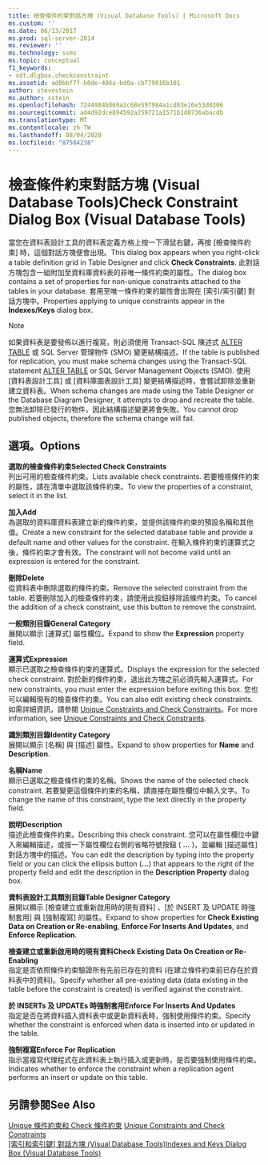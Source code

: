 ```yaml
---
title: 檢查條件約束對話方塊 (Visual Database Tools) | Microsoft Docs
ms.custom: ''
ms.date: 06/13/2017
ms.prod: sql-server-2014
ms.reviewer: ''
ms.technology: ssms
ms.topic: conceptual
f1_keywords:
- vdt.dlgbox.checkconstraint
ms.assetid: ad0bbf7f-b0de-406a-bd0a-cb779816b101
author: stevestein
ms.author: sstein
ms.openlocfilehash: 7244984b869a1c68e597984a1cd03e16e53d0306
ms.sourcegitcommit: ad4d92dce894592a259721a1571b1d8736abacdb
ms.translationtype: MT
ms.contentlocale: zh-TW
ms.lasthandoff: 08/04/2020
ms.locfileid: "87584238"
---
```

# <a name="check-constraint-dialog-box-visual-database-tools"></a><span data-ttu-id="30fcb-102">檢查條件約束對話方塊 (Visual Database Tools)</span><span class="sxs-lookup"><span data-stu-id="30fcb-102">Check Constraint Dialog Box (Visual Database Tools)</span></span>
  <span data-ttu-id="30fcb-103">當您在資料表設計工具的資料表定義方格上按一下滑鼠右鍵，再按 [檢查條件約束]  時，這個對話方塊便會出現。</span><span class="sxs-lookup"><span data-stu-id="30fcb-103">This dialog box appears when you right-click a table definition grid in Table Designer and click **Check Constraints**.</span></span> <span data-ttu-id="30fcb-104">此對話方塊包含一組附加至資料庫資料表的非唯一條件約束的屬性。</span><span class="sxs-lookup"><span data-stu-id="30fcb-104">The dialog box contains a set of properties for non-unique constraints attached to the tables in your database.</span></span> <span data-ttu-id="30fcb-105">套用至唯一條件約束的屬性會出現在 [索引/索引鍵]  對話方塊中。</span><span class="sxs-lookup"><span data-stu-id="30fcb-105">Properties applying to unique constraints appear in the **Indexes/Keys** dialog box.</span></span>  
  
> [!NOTE]  
>  <span data-ttu-id="30fcb-106">如果資料表是要發佈以進行複寫，則必須使用 Transact-SQL 陳述式 [ALTER TABLE](/sql/t-sql/statements/alter-table-transact-sql) 或 SQL Server 管理物件 (SMO) 變更結構描述。</span><span class="sxs-lookup"><span data-stu-id="30fcb-106">If the table is published for replication, you must make schema changes using the Transact-SQL statement [ALTER TABLE](/sql/t-sql/statements/alter-table-transact-sql) or SQL Server Management Objects (SMO).</span></span> <span data-ttu-id="30fcb-107">使用 [資料表設計工具] 或 [資料庫圖表設計工具] 變更結構描述時，會嘗試卸除並重新建立資料表。</span><span class="sxs-lookup"><span data-stu-id="30fcb-107">When schema changes are made using the Table Designer or the Database Diagram Designer, it attempts to drop and recreate the table.</span></span> <span data-ttu-id="30fcb-108">您無法卸除已發行的物件，因此結構描述變更將會失敗。</span><span class="sxs-lookup"><span data-stu-id="30fcb-108">You cannot drop published objects, therefore the schema change will fail.</span></span>  
  
## <a name="options"></a><span data-ttu-id="30fcb-109">選項。</span><span class="sxs-lookup"><span data-stu-id="30fcb-109">Options</span></span>  
 <span data-ttu-id="30fcb-110">**選取的檢查條件約束**</span><span class="sxs-lookup"><span data-stu-id="30fcb-110">**Selected Check Constraints**</span></span>  
 <span data-ttu-id="30fcb-111">列出可用的檢查條件約束。</span><span class="sxs-lookup"><span data-stu-id="30fcb-111">Lists available check constraints.</span></span> <span data-ttu-id="30fcb-112">若要檢視條件約束的屬性，請在清單中選取該條件約束。</span><span class="sxs-lookup"><span data-stu-id="30fcb-112">To view the properties of a constraint, select it in the list.</span></span>  
  
 <span data-ttu-id="30fcb-113">**加入**</span><span class="sxs-lookup"><span data-stu-id="30fcb-113">**Add**</span></span>  
 <span data-ttu-id="30fcb-114">為選取的資料庫資料表建立新的條件約束，並提供該條件約束的預設名稱和其他值。</span><span class="sxs-lookup"><span data-stu-id="30fcb-114">Create a new constraint for the selected database table and provide a default name and other values for the constraint.</span></span> <span data-ttu-id="30fcb-115">在輸入條件約束的運算式之後，條件約束才會有效。</span><span class="sxs-lookup"><span data-stu-id="30fcb-115">The constraint will not become valid until an expression is entered for the constraint.</span></span>  
  
 <span data-ttu-id="30fcb-116">**刪除**</span><span class="sxs-lookup"><span data-stu-id="30fcb-116">**Delete**</span></span>  
 <span data-ttu-id="30fcb-117">從資料表中刪除選取的條件約束。</span><span class="sxs-lookup"><span data-stu-id="30fcb-117">Remove the selected constraint from the table.</span></span> <span data-ttu-id="30fcb-118">若要刪除加入的檢查條件約束，請使用此按鈕移除該條件約束。</span><span class="sxs-lookup"><span data-stu-id="30fcb-118">To cancel the addition of a check constraint, use this button to remove the constraint.</span></span>  
  
 <span data-ttu-id="30fcb-119">**一般類別目錄**</span><span class="sxs-lookup"><span data-stu-id="30fcb-119">**General Category**</span></span>  
 <span data-ttu-id="30fcb-120">展開以顯示 [運算式]  屬性欄位。</span><span class="sxs-lookup"><span data-stu-id="30fcb-120">Expand to show the **Expression** property field.</span></span>  
  
 <span data-ttu-id="30fcb-121">**運算式**</span><span class="sxs-lookup"><span data-stu-id="30fcb-121">**Expression**</span></span>  
 <span data-ttu-id="30fcb-122">顯示已選取之檢查條件約束的運算式。</span><span class="sxs-lookup"><span data-stu-id="30fcb-122">Displays the expression for the selected check constraint.</span></span> <span data-ttu-id="30fcb-123">對於新的條件約束，退出此方塊之前必須先輸入運算式。</span><span class="sxs-lookup"><span data-stu-id="30fcb-123">For new constraints, you must enter the expression before exiting this box.</span></span> <span data-ttu-id="30fcb-124">您也可以編輯現有的檢查條件約束。</span><span class="sxs-lookup"><span data-stu-id="30fcb-124">You can also edit existing check constraints.</span></span> <span data-ttu-id="30fcb-125">如需詳細資訊，請參閱 [Unique Constraints and Check Constraints](../../relational-databases/tables/unique-constraints-and-check-constraints.md)。</span><span class="sxs-lookup"><span data-stu-id="30fcb-125">For more information, see [Unique Constraints and Check Constraints](../../relational-databases/tables/unique-constraints-and-check-constraints.md).</span></span>  
  
 <span data-ttu-id="30fcb-126">**識別類別目錄**</span><span class="sxs-lookup"><span data-stu-id="30fcb-126">**Identity Category**</span></span>  
 <span data-ttu-id="30fcb-127">展開以顯示 [名稱]  與 [描述]  屬性。</span><span class="sxs-lookup"><span data-stu-id="30fcb-127">Expand to show properties for **Name** and **Description**.</span></span>  
  
 <span data-ttu-id="30fcb-128">**名稱**</span><span class="sxs-lookup"><span data-stu-id="30fcb-128">**Name**</span></span>  
 <span data-ttu-id="30fcb-129">顯示已選取之檢查條件約束的名稱。</span><span class="sxs-lookup"><span data-stu-id="30fcb-129">Shows the name of the selected check constraint.</span></span> <span data-ttu-id="30fcb-130">若要變更這個條件約束的名稱，請直接在屬性欄位中輸入文字。</span><span class="sxs-lookup"><span data-stu-id="30fcb-130">To change the name of this constraint, type the text directly in the property field.</span></span>  
  
 <span data-ttu-id="30fcb-131">**說明**</span><span class="sxs-lookup"><span data-stu-id="30fcb-131">**Description**</span></span>  
 <span data-ttu-id="30fcb-132">描述此檢查條件約束。</span><span class="sxs-lookup"><span data-stu-id="30fcb-132">Describing this check constraint.</span></span> <span data-ttu-id="30fcb-133">您可以在屬性欄位中鍵入來編輯描述，或按一下屬性欄位右側的省略符號按鈕 ( **...** )，並編輯 [描述屬性]  對話方塊中的描述。</span><span class="sxs-lookup"><span data-stu-id="30fcb-133">You can edit the description by typing into the property field or you can click the ellipsis button (**...**) that appears to the right of the property field and edit the description in the **Description Property** dialog box.</span></span>  
  
 <span data-ttu-id="30fcb-134">**資料表設計工具類別目錄**</span><span class="sxs-lookup"><span data-stu-id="30fcb-134">**Table Designer Category**</span></span>  
 <span data-ttu-id="30fcb-135">展開以顯示 [檢查建立或重新啟用時的現有資料]  、[於 INSERT 及 UPDATE 時強制套用]  與 [強制複寫]  的屬性。</span><span class="sxs-lookup"><span data-stu-id="30fcb-135">Expand to show properties for **Check Existing Data on Creation or Re-enabling**, **Enforce For Inserts And Updates**, and **Enforce Replication**.</span></span>  
  
 <span data-ttu-id="30fcb-136">**檢查建立或重新啟用時的現有資料**</span><span class="sxs-lookup"><span data-stu-id="30fcb-136">**Check Existing Data On Creation or Re-Enabling**</span></span>  
 <span data-ttu-id="30fcb-137">指定是否依照條件約束驗證所有先前已存在的資料 (在建立條件約束前已存在於資料表中的資料)。</span><span class="sxs-lookup"><span data-stu-id="30fcb-137">Specify whether all pre-existing data (data existing in the table before the constraint is created) is verified against the constraint.</span></span>  
  
 <span data-ttu-id="30fcb-138">**於 INSERTs 及 UPDATEs 時強制套用**</span><span class="sxs-lookup"><span data-stu-id="30fcb-138">**Enforce For Inserts And Updates**</span></span>  
 <span data-ttu-id="30fcb-139">指定是否在將資料插入資料表中或更新資料表時，強制使用條件約束。</span><span class="sxs-lookup"><span data-stu-id="30fcb-139">Specify whether the constraint is enforced when data is inserted into or updated in the table.</span></span>  
  
 <span data-ttu-id="30fcb-140">**強制複寫**</span><span class="sxs-lookup"><span data-stu-id="30fcb-140">**Enforce For Replication**</span></span>  
 <span data-ttu-id="30fcb-141">指示當複寫代理程式在此資料表上執行插入或更新時，是否要強制使用條件約束。</span><span class="sxs-lookup"><span data-stu-id="30fcb-141">Indicates whether to enforce the constraint when a replication agent performs an insert or update on this table.</span></span>  
  
## <a name="see-also"></a><span data-ttu-id="30fcb-142">另請參閱</span><span class="sxs-lookup"><span data-stu-id="30fcb-142">See Also</span></span>  
 <span data-ttu-id="30fcb-143">[Unique 條件約束和 Check 條件約束](../../relational-databases/tables/unique-constraints-and-check-constraints.md) </span><span class="sxs-lookup"><span data-stu-id="30fcb-143">[Unique Constraints and Check Constraints](../../relational-databases/tables/unique-constraints-and-check-constraints.md) </span></span>  
 <span data-ttu-id="30fcb-144">[[索引和索引鍵] 對話方塊 &#40;Visual Database Tools&#41;](visual-database-tools.md)</span><span class="sxs-lookup"><span data-stu-id="30fcb-144">[Indexes and Keys Dialog Box &#40;Visual Database Tools&#41;](visual-database-tools.md)</span></span>  
  
  
